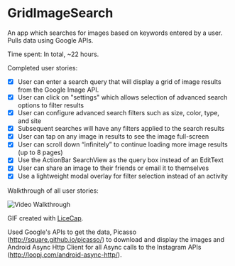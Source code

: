 GridImageSearch
==============

An app which searches for images based on keywords entered by a user. Pulls data using Google APIs.

Time spent: In total, ~22 hours.

Completed user stories:

 * [x] User can enter a search query that will display a grid of image results from the Google Image API. 
 * [x] User can click on "settings" which allows selection of advanced search options to filter results
 * [x] User can configure advanced search filters such as size, color, type, and site
 * [x] Subsequent searches will have any filters applied to the search results
 * [x] User can tap on any image in results to see the image full-screen
 * [x] User can scroll down “infinitely” to continue loading more image results (up to 8 pages)
 * [x] Use the ActionBar SearchView as the query box instead of an EditText
 * [x] User can share an image to their friends or email it to themselves
 * [x] Use a lightweight modal overlay for filter selection instead of an activity

Walkthrough of all user stories:

![Video Walkthrough](GridImageSearch.gif)

GIF created with [LiceCap](http://www.cockos.com/licecap/).

Used Google's APIs to get the data, Picasso (http://square.github.io/picasso/) to download and display the images and Android Async Http Client for all Async calls to the Instagram APIs (http://loopj.com/android-async-http/).


